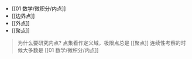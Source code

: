 ---
---

- [[01 数学/微积分/内点]]
- [[边界点]]
- [[外点]]
- [[聚点]]

> 为什么要研究内点?
> 点集看作定义域，极限点总是 [[聚点]]
> 连续性考察的时候大多数是 [[01 数学/微积分/内点]]
